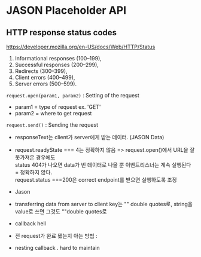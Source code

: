 # JASON Placeholder API

## HTTP response status codes

https://developer.mozilla.org/en-US/docs/Web/HTTP/Status

1. Informational responses (100–199),
2. Successful responses (200–299),
3. Redirects (300–399),
4. Client errors (400–499),
5. Server errors (500–599).

`request.open(param1, param2)`
: Setting of the request

- param1 = type of request ex. 'GET'
- param2 = where to get request

`request.send()`
: Sending the request

- responseText는 client가 server에게 받는 데이터. (JASON Data)
- request.readyState === 4는 정확하지 않음 => request.open()에서 URL을 잘못가져온 경우에도  
  status 404가 나오면 data가 빈 데이터로 나올 뿐 이벤트리스너는 계속 실행된다 = 정확하지 않다.  
  request.status ===200은 correct endpoint를 받으면 실행하도록 조정

- Jason
- transferring data from server to client key는 "" double quotes로, string을 value로 쓰면 그것도 ""double quotes로

- callback hell

- 전 request가 완료 됐는지 아는 방법 :
- nesting callback . hard to maintain
